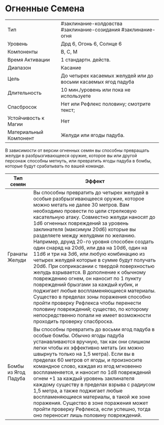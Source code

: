 
# Огненные Семена

|                        |                                                                |
| ---------------------- | -------------------------------------------------------------- |
| Тип                    | #заклинание-колдовства #заклинание-созидания #заклинание-огня  | 
| Уровень                | Дрд 6, Огонь 6, Солнце 6                                       |
| Компоненты             | В, С, М                                                        |
| Время Активации        | 1 стандартн. действ.                                           |
| Диапазон               | Касание                                                        |
| Цель                   | До четырех касаемых желудей или до восьми касаемых ягод падуба |
| Длительность           | 10 мин./уровень или пока не используете                        |
| Спасбросок             | Нет или Рефлекс половину; смотрите текст;                      |
| Устойчивость к Магии   | Нет                                                            |
| Материальный Компонент | Желуди или ягоды падуба.                                       |

В зависимости от версии огненных семян вы способны превращать желуди в разбрызгивающееся оружие, которое вы или другой персонаж способны метнуть, или превратить ягоды падуба в бомбы, которые будут срабатывать по вашей команде.

| Тип семян            | Эффект                                                                                                                                                                                                                                                                                                                                                                                                                                                                                                                                                                                                                                                                                                                                                                                                                                                                                                                                                    |
| -------------------- | --------------------------------------------------------------------------------------------------------------------------------------------------------------------------------------------------------------------------------------------------------------------------------------------------------------------------------------------------------------------------------------------------------------------------------------------------------------------------------------------------------------------------------------------------------------------------------------------------------------------------------------------------------------------------------------------------------------------------------------------------------------------------------------------------------------------------------------------------------------------------------------------------------------------------------------------------------- |
| Гранаты Желуди       | Вы способны превратить до четырех желудей в особые разбрызгивающееся оружие, которое можно метать не далее 30 метров. Вам необходимо провести по цели стрелковую касательную атаку. Совместно желуди наносят до 1d6 огненных повреждений за уровень заклинателя (максимум 20d6) которые вы разделяете между желудями по желанию. Например, друид 20-го уровня способен создать один снаряд на 20d6, или два на 10d6, один на 11d6 и три на 3d6, или любую комбинацию из четырех желудей которые в сумме будут получать 20d6. При соприкасании с твердой поверхностью желудь взрывается. В дополнение к обычному повреждению огнем, он наносит по 1 пункту повреждений брызгами за каждый кубик, и поджигает любые воспламеняющиеся материалы. Существо в пределах зоны поражения способно пройти проверку Рефлекса чтобы перенести половину повреждений; существо, по которому непосредственно попали не имеет возможности проходить проверку спасброска. |
| Бомбы из Ягод Падуба | Вы способны превратить до восьми ягод падуба в особые бомбы. Обычно ягоды падуба устанавливаются вручную, так как они слишком легки чтобы их эффективно метать (их можно швырнуть только на 1,5 метра). Если вы в пределах 60 метров от ягоды, и произносите командное слово, каждая из ягод мгновенно воспламеняется, и наносит по 1d8 повреждений огнем +1 за каждый уровень заклинателя каждому существу в пределах взрыва с радиусом 1,5 метра, а также поджигает любые воспламеняющиеся материалы, в такой же зоне поражения. Существо в зоне поражения может пройти проверку Рефлекса, если успешно, тогда оно переносит лишь половину повреждений.                                                                                                                                                                                                                                                                                                 |